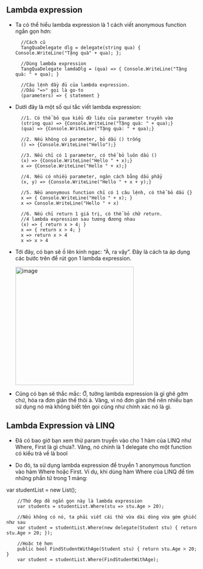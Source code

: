 ## Lambda expression
- Ta có thể hiểu lambda expression là 1 cách viết anonymous function ngắn gọn hơn:

		//Cách cũ
		TangQuaDelegate dlg = delegate(string qua) { Console.WriteLine("Tặng quà" + qua); };
		 
		//Dùng lambda expression
		TangQuaDelegate lamdaDlg = (qua) => { Console.WriteLine("Tặng quà: " + qua); }
		 
		//Câu lệnh đầy đủ của lambda expression.
		//Dấu "=>" gọi là go-to
		(parameters) => { statement }

- Dưới đây là một số qui tắc viết lambda expression:

		//1. Có thể bỏ qua kiểu dữ liệu của parameter truyền vào
		(string qua) => {Console.WriteLine("Tặng quà: " + qua);}
		(qua) => {Console.WriteLine("Tặng quà: " + qua);}
		 
		//2. Nếu không có parameter, bỏ dấu () trống
		() => {Console.WriteLine("Hello");}
		 
		//3. Nếu chỉ có 1 parameter, có thể bỏ luôn dấu ()
		(x) => {Console.WriteLine("Hello " + x);}
		x => {Console.WriteLine("Hello " + x);}
		 
		//4. Nếu có nhiều parameter, ngăn cách bằng dấu phẩy
		(x, y) => {Console.WriteLine("Hello " + x + y);}
		 
		//5. Nếu anonymous function chỉ có 1 câu lệnh, có thể bỏ dấu {}
		x => { Console.WriteLine("Hello " + x); }
		x => Console.WriteLine("Hello " + x)
		 
		//6. Nếu chỉ return 1 giá trị, có thể bỏ chữ return.
		//4 lambda expression sau tương đương nhau
		(x) => { return x > 4; }
		x => { return x > 4; }
		x => return x > 4
		x => x > 4
		
- Tới đây, có bạn sẽ ồ lên kinh ngạc: “À, ra vậy”. Đây là cách ta áp dụng các bước trên để rút gọn 1 lambda expression.

   <img width="311" alt="image" src="https://user-images.githubusercontent.com/42131590/196596545-2d564d17-b633-4339-aabd-8e6f6da53fdc.png">


- Cũng có bạn sẽ thắc mắc: Ớ, tưởng lambda expression là gì ghê gớm chứ, hóa ra đơn giản thế thôi à.
 Vâng, vì nó đơn giản thế nên nhiều bạn sử dụng nó mà không biết tên gọi cũng như chính xác nó là gì.

## Lambda Expression và LINQ

- Đã có bao giờ bạn xem thử param truyền vào cho 1 hàm của LINQ như Where, First là gì chưa?. Vâng, nó chính là 1 delegate cho một function có kiểu trả về là bool 

- Do đó, ta sử dụng lambda expression để truyền 1 anonymous function vào hàm Where hoặc First. Ví dụ, khi dùng hàm Where của LINQ để tìm những phần tử trong 1 mảng:

var studentList = new List<Student>();
 
		//Thứ đẹp đẽ ngắn gọn này là lambda expression
		var students = studentList.Where(stu => stu.Age > 20);
		
		//Nếu không có nó, ta phải viết cái thứ vừa dài dòng vừa gớm ghiếc như sau
		var student = studentList.Where(new delegate(Student stu) { return stu.Age > 20; });
		
		//Hoặc tệ hơn
		public bool FindStudentWithAge(Student stu) { return stu.Age > 20; }
		var student = studentList.Where(FindStudentWithAge);
